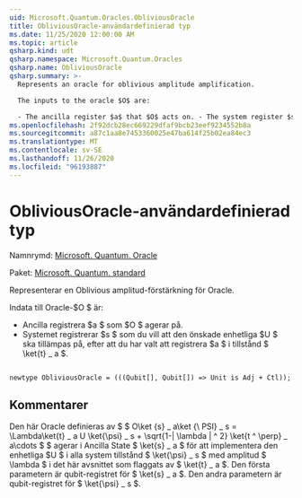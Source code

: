 ```yaml
---
uid: Microsoft.Quantum.Oracles.ObliviousOracle
title: ObliviousOracle-användardefinierad typ
ms.date: 11/25/2020 12:00:00 AM
ms.topic: article
qsharp.kind: udt
qsharp.namespace: Microsoft.Quantum.Oracles
qsharp.name: ObliviousOracle
qsharp.summary: >-
  Represents an oracle for oblivious amplitude amplification.

  The inputs to the oracle $O$ are:

  - The ancilla register $a$ that $O$ acts on. - The system register $s$ on which the desired unitary $U$ is applied, post-selected on register $a$ being in state $\ket{t}\_a$.
ms.openlocfilehash: 2f92dcb28ec669229dfaf9bcb23eef9234552b8a
ms.sourcegitcommit: a87c1aa8e7453360025e47ba614f25b02ea84ec3
ms.translationtype: MT
ms.contentlocale: sv-SE
ms.lasthandoff: 11/26/2020
ms.locfileid: "96193887"
---
```

# <a name="obliviousoracle-user-defined-type"></a>ObliviousOracle-användardefinierad typ

Namnrymd: [Microsoft. Quantum. Oracle](xref:Microsoft.Quantum.Oracles)

Paket: [Microsoft. Quantum. standard](https://nuget.org/packages/Microsoft.Quantum.Standard)


Representerar en Oblivious amplitud-förstärkning för Oracle.

Indata till Oracle-$O $ är:

- Ancilla registrera $a $ som $O $ agerar på.
- Systemet registrerar $s $ som du vill att den önskade enhetliga $U $ ska tillämpas på, efter att du har valt att registrera $a $ i tillstånd $ \ket{t} \_ a $.

```qsharp

newtype ObliviousOracle = (((Qubit[], Qubit[]) => Unit is Adj + Ctl));
```



## <a name="remarks"></a>Kommentarer

Den här Oracle definieras av $ $ O\ket {s} \_ a\ket {\ PSI} \_ s = \Lambda\ket{t} \_ a U \ket{\psi} \_ s + \sqrt{1-| \lambda | ^ 2} \ket{t ^ \perp} \_ a\cdots $ $ agerar i Ancilla State $ \ket{s} \_ a $ för att implementera den enhetliga $U $ i alla system tillstånd $ \ket{\psi} \_ s $ med amplitud $ \lambda $ i det här avsnittet som flaggats av $ \ket{t} \_ a $.
Den första parametern är qubit-registret för $ \ket{s} \_ a $. Den andra parametern är qubit-registret för $ \ket{\psi} \_ s $.